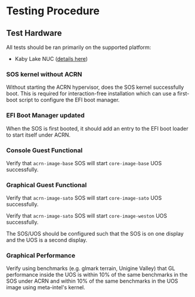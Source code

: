 # Testing Procedure

## Test Hardware

All tests should be ran primarily on the supported platform:

* Kaby Lake NUC ([details here](https://projectacrn.github.io/2.0/reference/hardware.html#verified-platforms-according-to-acrn-usage))

### SOS kernel without ACRN

Without starting the ACRN hypervisor, does the SOS kernel successfully boot.  This is required for interaction-free installation which can use a first-boot script to configure the EFI boot manager.

### EFI Boot Manager updated

When the SOS is first booted, it should add an entry to the EFI boot loader to start itself under ACRN.

### Console Guest Functional

Verify that `acrn-image-base` SOS will start `core-image-base` UOS successfully.

### Graphical Guest Functional

Verify that `acrn-image-sato` SOS will start `core-image-sato` UOS successfully.

Verify that `acrn-image-sato` SOS will start `core-image-weston` UOS successfully.

The SOS/UOS should be configured such that the SOS is on one display and the UOS is a second display.

### Graphical Performance

Verify using benchmarks (e.g. glmark terrain, Unigine Valley) that GL performance inside the UOS is within 10% of the same benchmarks in the SOS under ACRN and within 10% of the same benchmarks in the UOS image using meta-intel's kernel.
